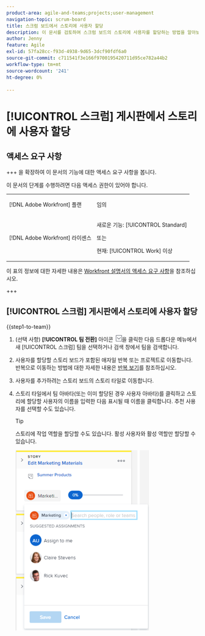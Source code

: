 ```yaml
---
product-area: agile-and-teams;projects;user-management
navigation-topic: scrum-board
title: 스크럼 보드에서 스토리에 사용자 할당
description: 이 문서를 검토하여 스크럼 보드의 스토리에 사용자를 할당하는 방법을 알아보십시오.
author: Jenny
feature: Agile
exl-id: 57fa28cc-f93d-4938-9d65-3dcf90fdf6a0
source-git-commit: c711541f3e166f9700195420711d95ce782a44b2
workflow-type: tm+mt
source-wordcount: '241'
ht-degree: 0%

---
```


# [!UICONTROL 스크럼] 게시판에서 스토리에 사용자 할당

## 액세스 요구 사항

+++ 을 확장하여 이 문서의 기능에 대한 액세스 요구 사항을 봅니다.

이 문서의 단계를 수행하려면 다음 액세스 권한이 있어야 합니다.

<table style="table-layout:auto"> 
 <tbody> 
  <tr> 
   <td role="rowheader">[!DNL Adobe Workfront] 플랜</td> 
   <td> <p>임의</p> </td> 
  </tr> 
  <tr> 
   <td role="rowheader">[!DNL Adobe Workfront] 라이센스</td> 
   <td> <p>새로운 기능: [!UICONTROL Standard]</p> 
   또는
   <p>현재: [!UICONTROL Work] 이상</p> </td> 
  </tr>
 </tbody> 
</table>

이 표의 정보에 대한 자세한 내용은 [Workfront 설명서의 액세스 요구 사항](/help/quicksilver/administration-and-setup/add-users/access-levels-and-object-permissions/access-level-requirements-in-documentation.md)을 참조하십시오.

+++

## [!UICONTROL 스크럼] 게시판에서 스토리에 사용자 할당

{{step1-to-team}}

1. (선택 사항) **[!UICONTROL 팀 전환]** 아이콘 ![팀 전환 아이콘](assets/switch-team-icon.png)을 클릭한 다음 드롭다운 메뉴에서 새 [!UICONTROL 스크럼] 팀을 선택하거나 검색 창에서 팀을 검색합니다.

1. 사용자를 할당할 스토리 보드가 포함된 애자일 반복 또는 프로젝트로 이동합니다. 반복으로 이동하는 방법에 대한 자세한 내용은 [반복 보기](../../../agile/use-scrum-in-an-agile-team/iterations/view-iteration.md)를 참조하십시오.
1. 사용자를 추가하려는 스토리 보드의 스토리 타일로 이동합니다.
1. 스토리 타일에서 팀 아바타(또는 이미 할당된 경우 사용자 아바타)를 클릭하고 스토리에 할당할 사용자의 이름을 입력한 다음 표시될 때 이름을 클릭합니다. 추천 사용자를 선택할 수도 있습니다.

   >[!TIP]
   >
   >스토리에 작업 역할을 할당할 수도 있습니다. 활성 사용자와 활성 역할만 할당할 수 있습니다.

   ![스토리 카드에 할당 추가](assets/addassignmenttostorycard-350x472.png)
